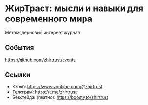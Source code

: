 # ЖирТраст: мысли и навыки для современного мира
Метамодерновый интернет журнал

## События

https://github.com/zhirtrust/events

## Ссылки
- Ютюб: https://www.youtube.com/@zhirtrust
- Телеграм: https://t.me/zhirtrust
- Бекстейдж (платно): https://boosty.to/zhirtrust
